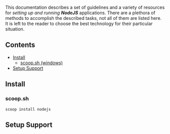 This documentation describes a set of guidelines and a variety of resources for *setting up and running* ***NodeJS*** applications.  There are a plethora of methods to accomplish the described tasks, not all of them are listed here. It is left to the reader to choose the best technology for their particular situation.

## Contents

- [Install](#install)
  - [scoop.sh (windows)](#scoop-sh)
- [Setup Support](#setup-support)


## Install
### scoop.sh
``` scoop install nodejs ```


## Setup Support

